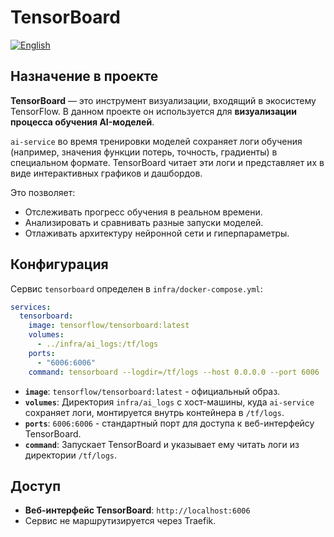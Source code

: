 # TensorBoard
[![English](https://img.shields.io/badge/lang-English-blue.svg)](../../../en/infra/tensorboard/index.md)

## Назначение в проекте

**TensorBoard** — это инструмент визуализации, входящий в экосистему TensorFlow. В данном проекте он используется для **визуализации процесса обучения AI-моделей**.

`ai-service` во время тренировки моделей сохраняет логи обучения (например, значения функции потерь, точность, градиенты) в специальном формате. TensorBoard читает эти логи и представляет их в виде интерактивных графиков и дашбордов.

Это позволяет:
-   Отслеживать прогресс обучения в реальном времени.
-   Анализировать и сравнивать разные запуски моделей.
-   Отлаживать архитектуру нейронной сети и гиперпараметры.

## Конфигурация

Сервис `tensorboard` определен в `infra/docker-compose.yml`:

```yaml
services:
  tensorboard:
    image: tensorflow/tensorboard:latest
    volumes:
      - ../infra/ai_logs:/tf/logs
    ports:
      - "6006:6006"
    command: tensorboard --logdir=/tf/logs --host 0.0.0.0 --port 6006
```

-   **`image`**: `tensorflow/tensorboard:latest` - официальный образ.
-   **`volumes`**: Директория `infra/ai_logs` с хост-машины, куда `ai-service` сохраняет логи, монтируется внутрь контейнера в `/tf/logs`.
-   **`ports`**: `6006:6006` - стандартный порт для доступа к веб-интерфейсу TensorBoard.
-   **`command`**: Запускает TensorBoard и указывает ему читать логи из директории `/tf/logs`.

## Доступ

-   **Веб-интерфейс TensorBoard**: `http://localhost:6006`
-   Сервис не маршрутизируется через Traefik.
